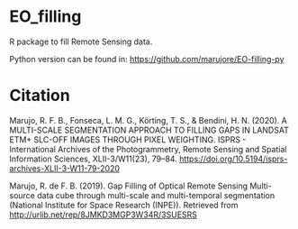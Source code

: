 # EO_filling
R package to fill Remote Sensing data.

Python version can be found in: https://github.com/marujore/EO-filling-py


# Citation

Marujo, R. F. B., Fonseca, L. M. G., Körting, T. S., & Bendini, H. N. (2020). A MULTI-SCALE SEGMENTATION APPROACH TO FILLING GAPS IN LANDSAT ETM+ SLC-OFF IMAGES THROUGH PIXEL WEIGHTING. ISPRS - International Archives of the Photogrammetry, Remote Sensing and Spatial Information Sciences, XLII-3/W11(23), 79–84. https://doi.org/10.5194/isprs-archives-XLII-3-W11-79-2020

Marujo, R. de F. B. (2019). Gap Filling of Optical Remote Sensing Multi-source data cube through multi-scale and multi-temporal segmentation (National Institute for Space Research (INPE)). Retrieved from http://urlib.net/rep/8JMKD3MGP3W34R/3SUESRS